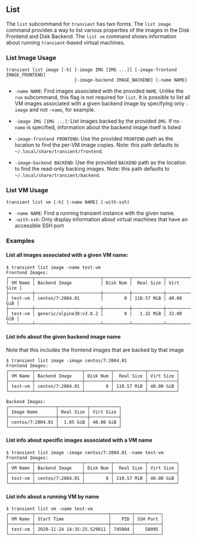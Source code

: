 ## List

The `list` subcommand for `transient` has two forms. The `list image` command
provides a way to list various properties of the images in the Disk Frontend
and Disk Backend. The `list vm` command shows information about running
`transient`-based virtual machines.

### List Image Usage

```
transient list image [-h] [-image IMG [IMG ...]] [-image-frontend IMAGE_FRONTEND]
                          [-image-backend IMAGE_BACKEND] [-name NAME]
```

- `-name NAME`: Find images associated with the provided `NAME`. Unlike the `run`
subcommand, this flag is not required for `list`. It is possible to list all VM
images associated with a given backend image by specifying only `-image` and not
`-name`, for example.

- `-image IMG [IMG ...]`: List images backed by the provided `IMG`. If no `-name`
is specified, information about the backend image itself is listed

- `-image-frontend FRONTEND`: Use the provided `FRONTEND` path as the location to
find the per-VM image copies. Note: this path defaults to
`~/.local/share/transient/frontend`.

- `-image-backend BACKEND`: Use the provided `BACKEND` path as the location to
find the read-only backing images. Note: this path defaults to
`~/.local/share/transient/backend`.

### List VM Usage

```
transient list vm [-h] [-name NAME] [-with-ssh]
```

- `-name NAME`: Find a running transient instance with the given name.
- `-with-ssh`: Only display information about virtual machines that have
an accessible SSH port


### Examples

#### List all images associated with a given VM name:
```
$ transient list image -name test-vm
Frontend Images:
┌─────────┬─────────────────────────┬──────────┬────────────┬───────────┐
│ VM Name │ Backend Image           │ Disk Num │  Real Size │ Virt Size │
├─────────┼─────────────────────────┼──────────┼────────────┼───────────┤
│ test-vm │ centos/7:2004.01        │        0 │ 110.57 MiB │ 40.00 GiB │
├─────────┼─────────────────────────┼──────────┼────────────┼───────────┤
│ test-vm │ generic/alpine38:v3.0.2 │        0 │   1.32 MiB │ 32.00 GiB │
└─────────┴─────────────────────────┴──────────┴────────────┴───────────┘
```

#### List info about the given backend image name

Note that this includes the frontend images that are backed by that image
```
$ transient list image -image centos/7:2004.01
Frontend Images:
┌─────────┬──────────────────┬──────────┬────────────┬───────────┐
│ VM Name │ Backend Image    │ Disk Num │  Real Size │ Virt Size │
├─────────┼──────────────────┼──────────┼────────────┼───────────┤
│ test-vm │ centos/7:2004.01 │        0 │ 110.57 MiB │ 40.00 GiB │
└─────────┴──────────────────┴──────────┴────────────┴───────────┘

Backend Images:
┌──────────────────┬───────────┬───────────┐
│ Image Name       │ Real Size │ Virt Size │
├──────────────────┼───────────┼───────────┤
│ centos/7:2004.01 │  1.05 GiB │ 40.00 GiB │
└──────────────────┴───────────┴───────────┘
```

#### List info about specific images associated with a VM name
```
$ transient list image -image centos/7:2004.01 -name test-vm
Frontend Images:
┌─────────┬──────────────────┬──────────┬────────────┬───────────┐
│ VM Name │ Backend Image    │ Disk Num │  Real Size │ Virt Size │
├─────────┼──────────────────┼──────────┼────────────┼───────────┤
│ test-vm │ centos/7:2004.01 │        0 │ 110.57 MiB │ 40.00 GiB │
└─────────┴──────────────────┴──────────┴────────────┴───────────┘
```

#### List info about a running VM by name
```
$ transient list vm -name test-vm
┌─────────┬────────────────────────────┬────────┬──────────┐
│ VM Name │ Start Time                 │    PID │ SSH Port │
├─────────┼────────────────────────────┼────────┼──────────┤
│ test-vm │ 2020-11-24 14:35:25.529011 │ 745004 │    58095 │
└─────────┴────────────────────────────┴────────┴──────────┘
```
